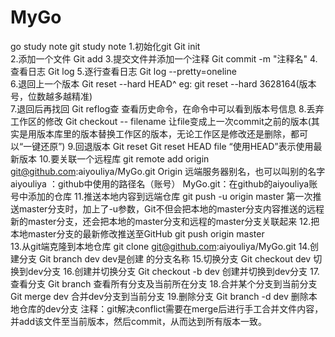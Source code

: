 # MyGo
go study  note
git study note
1.初始化git	Git init	
2.添加一个文件	Git add <file name >
3.提交文件并添加一个注释	Git commit -m "注释名"	
4.查看日志	Git log	
5.逐行查看日志	Git log --pretty=oneline	
6.退回上一个版本	Git reset --hard HEAD^	eg:  git reset --hard 3628164(版本号，位数越多越精准)			
7.退回后再找回	Git reflog查	查看历史命令，在命令中可以看到版本号信息
8.丢弃工作区的修改	Git checkout -- filename	让file变成上一次commit之前的版本(其实是用版本库里的版本替换工作区的版本，无论工作区是修改还是删除，都可以“一键还原”)
9.回退版本	Git reset	Git reset HEAD file “使用HEAD”表示使用最新版本
10.要关联一个远程库	git remote add origin git@github.com:aiyouliya/MyGo.git	Origin 远端服务器别名，也可以叫别的名字
			aiyouliya ：github中使用的路径名（账号）
			MyGo.git：在github的aiyouliya账号中添加的仓库
11.推送本地内容到远端仓库	git push -u origin master	第一次推送master分支时，加上了-u参数，Git不但会把本地的master分支内容推送的远程新的master分支，还会把本地的master分支和远程的master分支关联起来
12.把本地master分支的最新修改推送至GitHub	git push origin master	
13.从git端克隆到本地仓库	git clone git@github.com:aiyouliya/MyGo.git	
14.创建分支	Git branch dev	dev是创建 的分支名称
15.切换分支	Git checkout dev	切换到dev分支
16.创建并切换分支	Git checkout -b dev	创建并切换到dev分支
17.查看分支	Git branch	查看所有分支及当前所在分支
18.合并某个分支到当前分支	Git merge dev 	合并dev分支到当前分支
19.删除分支	Git branch -d dev	删除本地仓库的dev分支
注释：git解决conflict需要在merge后进行手工合并文件内容，并add该文件至当前版本，然后commit，从而达到所有版本一致。
	
